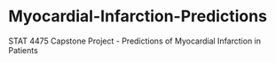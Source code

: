 # Myocardial-Infarction-Predictions
STAT 4475 Capstone Project - Predictions of Myocardial Infarction in Patients
